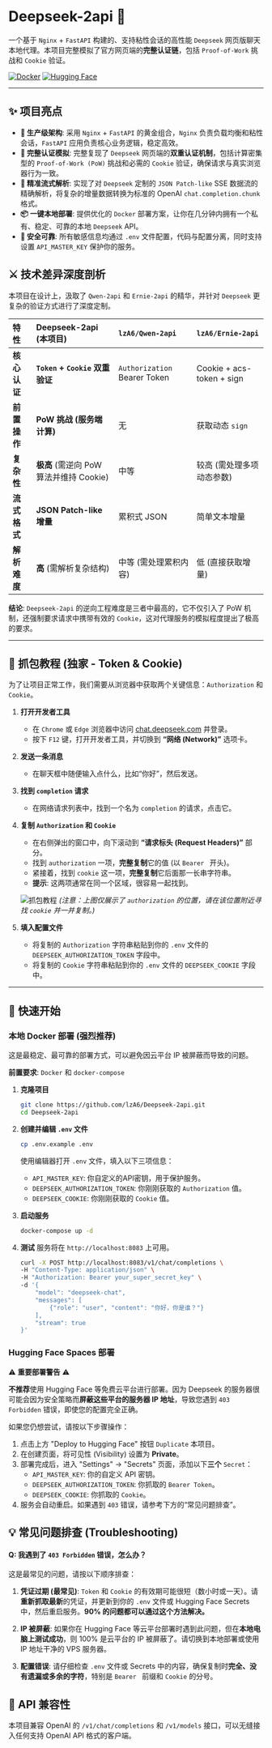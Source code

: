 # Deepseek-2api 🤖

一个基于 `Nginx` + `FastAPI` 构建的、支持粘性会话的高性能 `Deepseek` 网页版聊天本地代理。本项目完整模拟了官方网页端的**完整认证链**，包括 `Proof-of-Work` 挑战和 `Cookie` 验证。

[![Docker](https://img.shields.io/badge/Deploy-Docker-blue?style=for-the-badge&logo=docker)](https://github.com/lzA6/Deepseek-2api)
[![Hugging Face](https://img.shields.io/badge/Deploy-Hugging%20Face-yellow?style=for-the-badge&logo=huggingface)](https://huggingface.co/spaces/lzA6/Deepseek-2api)

---

## ✨ 项目亮点

- **🚀 生产级架构**: 采用 `Nginx` + `FastAPI` 的黄金组合，`Nginx` 负责负载均衡和粘性会话，`FastAPI` 应用负责核心业务逻辑，稳定高效。
- **🔐 完整认证模拟**: 完整复现了 `Deepseek` 网页端的**双重认证机制**，包括计算密集型的 `Proof-of-Work (PoW)` 挑战和必需的 `Cookie` 验证，确保请求与真实浏览器行为一致。
- **🌊 精准流式解析**: 实现了对 `Deepseek` 定制的 `JSON Patch-like` SSE 数据流的精确解析，将复杂的增量数据转换为标准的 OpenAI `chat.completion.chunk` 格式。
- **📦 一键本地部署**: 提供优化的 `Docker` 部署方案，让你在几分钟内拥有一个私有、稳定、可靠的本地 `Deepseek` API。
- **🔑 安全可靠**: 所有敏感信息均通过 `.env` 文件配置，代码与配置分离，同时支持设置 `API_MASTER_KEY` 保护你的服务。

## ⚔️ 技术差异深度剖析

本项目在设计上，汲取了 `Qwen-2api` 和 `Ernie-2api` 的精华，并针对 `Deepseek` 更复杂的验证方式进行了深度定制。

| 特性 | **Deepseek-2api (本项目)** | `lzA6/Qwen-2api` | `lzA6/Ernie-2api` |
| :--- | :--- | :--- | :--- |
| **核心认证** | **`Token` + `Cookie` 双重验证** | `Authorization` Bearer Token | Cookie + acs-token + sign |
| **前置操作** | **PoW 挑战 (服务端计算)** | 无 | 获取动态 `sign` |
| **复杂性** | **极高** (需逆向 PoW 算法并维持 Cookie) | 中等 | 较高 (需处理多项动态参数) |
| **流式格式** | **JSON Patch-like 增量** | 累积式 JSON | 简单文本增量 |
| **解析难度** | **高** (需解析复杂结构) | 中等 (需处理累积内容) | 低 (直接获取增量) |

**结论**: `Deepseek-2api` 的逆向工程难度是三者中最高的，它不仅引入了 PoW 机制，还强制要求请求中携带有效的 `Cookie`，这对代理服务的模拟程度提出了极高的要求。

---

## 📸 抓包教程 (独家 - Token & Cookie)

为了让项目正常工作，我们需要从浏览器中获取两个关键信息：`Authorization` 和 `Cookie`。

1.  **打开开发者工具**
    *   在 `Chrome` 或 `Edge` 浏览器中访问 [chat.deepseek.com](https://chat.deepseek.com/) 并登录。
    *   按下 `F12` 键，打开开发者工具，并切换到 **“网络 (Network)”** 选项卡。

2.  **发送一条消息**
    *   在聊天框中随便输入点什么，比如“你好”，然后发送。

3.  **找到 `completion` 请求**
    *   在网络请求列表中，找到一个名为 `completion` 的请求，点击它。

4.  **复制 `Authorization` 和 `Cookie`**
    *   在右侧弹出的窗口中，向下滚动到 **“请求标头 (Request Headers)”** 部分。
    *   找到 `authorization` 一项，**完整复制**它的值 (以 `Bearer ` 开头)。
    *   紧接着，找到 `cookie` 这一项，**完整复制**它后面那一长串字符串。
    *   **提示**: 这两项通常在同一个区域，很容易一起找到。

    ![抓包教程](https://github.com/lzA6/Deepseek-2api/raw/main/assets/capture_tutorial.png)
    *(注意：上图仅展示了 `authorization` 的位置，请在该位置附近寻找 `cookie` 并一并复制。)*

5.  **填入配置文件**
    *   将复制的 `Authorization` 字符串粘贴到你的 `.env` 文件的 `DEEPSEEK_AUTHORIZATION_TOKEN` 字段中。
    *   将复制的 `Cookie` 字符串粘贴到你的 `.env` 文件的 `DEEPSEEK_COOKIE` 字段中。

---

## 🚀 快速开始

### 本地 Docker 部署 (强烈推荐)

这是最稳定、最可靠的部署方式，可以避免因云平台 IP 被屏蔽而导致的问题。

**前置要求**: `Docker` 和 `docker-compose`

1.  **克隆项目**
    ```bash
    git clone https://github.com/lzA6/Deepseek-2api.git
    cd Deepseek-2api
    ```

2.  **创建并编辑 `.env` 文件**
    ```bash
    cp .env.example .env
    ```
    使用编辑器打开 `.env` 文件，填入以下三项信息：
    *   `API_MASTER_KEY`: 你自定义的API密钥，用于保护服务。
    *   `DEEPSEEK_AUTHORIZATION_TOKEN`: 你刚刚获取的 `Authorization` 值。
    *   `DEEPSEEK_COOKIE`: 你刚刚获取的 `Cookie` 值。

3.  **启动服务**
    ```bash
    docker-compose up -d
    ```

4.  **测试**
    服务将在 `http://localhost:8083` 上可用。
    ```bash
    curl -X POST http://localhost:8083/v1/chat/completions \
    -H "Content-Type: application/json" \
    -H "Authorization: Bearer your_super_secret_key" \
    -d '{
        "model": "deepseek-chat",
        "messages": [
            {"role": "user", "content": "你好，你是谁？"}
        ],
        "stream": true
    }'
    ```

### Hugging Face Spaces 部署

⚠️ **重要部署警告** ⚠️

**不推荐**使用 Hugging Face 等免费云平台进行部署。因为 Deepseek 的服务器很可能会因为安全策略而**屏蔽这些平台的服务器 IP 地址**，导致您遇到 `403 Forbidden` 错误，即使您的配置完全正确。

如果您仍想尝试，请按以下步骤操作：

1.  点击上方 "Deploy to Hugging Face" 按钮 `Duplicate` 本项目。
2.  在创建页面，将可见性 (Visibility) 设置为 **Private**。
3.  部署完成后，进入 "Settings" -> "Secrets" 页面，添加以下**三个** `Secret`：
    *   `API_MASTER_KEY`: 你的自定义 API 密钥。
    *   `DEEPSEEK_AUTHORIZATION_TOKEN`: 你抓取的 `Bearer Token`。
    *   `DEEPSEEK_COOKIE`: 你抓取的 `Cookie`。
4.  服务会自动重启。如果遇到 `403` 错误，请参考下方的“常见问题排查”。

## 💡 常见问题排查 (Troubleshooting)

#### Q: 我遇到了 `403 Forbidden` 错误，怎么办？

这是最常见的问题，请按以下顺序排查：

1.  **凭证过期 (最常见)**: `Token` 和 `Cookie` 的有效期可能很短（数小时或一天）。请**重新抓取最新**的凭证，并更新到你的 `.env` 文件或 Hugging Face Secrets 中，然后重启服务。**90% 的问题都可以通过这个方法解决。**

2.  **IP 被屏蔽**: 如果你在 Hugging Face 等云平台部署时遇到此问题，但在**本地电脑上测试成功**，则 100% 是云平台的 IP 被屏蔽了。请切换到本地部署或使用 IP 地址干净的 VPS 服务器。

3.  **配置错误**: 请仔细检查 `.env` 文件或 Secrets 中的内容，确保复制时**完全、没有遗漏或多余的字符**，特别是 `Bearer ` 前缀和 `Cookie` 的分号。

## 📝 API 兼容性

本项目兼容 OpenAI 的 `/v1/chat/completions` 和 `/v1/models` 接口，可以无缝接入任何支持 OpenAI API 格式的客户端。

